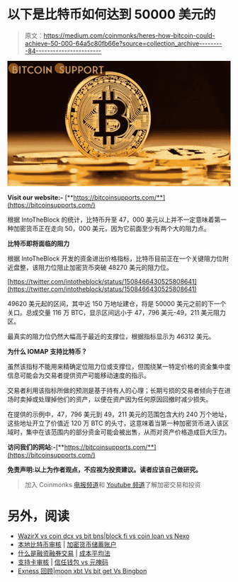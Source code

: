 # 以下是比特币如何达到 50000 美元的

> 原文：<https://medium.com/coinmonks/heres-how-bitcoin-could-achieve-50-000-64a5c80fb66e?source=collection_archive---------84----------------------->

![](img/3ed97ca68cf24e1a2fcae0b165ba543e.png)

**Visit our website:-** [**https://bitcoinsupports.com/**](https://bitcoinsupports.com/)

根据 IntoTheBlock 的统计，比特币升至 47，000 美元以上并不一定意味着第一种加密货币正在走向 50，000 美元，因为它前面至少有两个大的阻力点。

**比特币即将面临的阻力**

根据 IntoTheBlock 开发的资金进出价格指标，比特币目前正在一个关键阻力位附近盘整，该阻力位阻止加密货币突破 48270 美元的阻力位。

[https://twitter.com/intotheblock/status/1508466430525808641](https://twitter.com/intotheblock/status/1508466430525808641)

49620 美元起的区间，其中近 150 万地址建仓，将是 50000 美元之前的下一个关口。总成交量 116 万 BTC，显示区间远小于 47，796 美元-49，211 美元阻力区。

最真实的阻力位仍然大幅高于最近的支撑位，根据指标显示为 46312 美元。

**为什么 IOMAP 支持比特币？**

虽然该指标不能用来精确定位阻力位或支撑位，但围绕某一特定价格的资金集中度信息可能会为交易者提供资产可能移动速度的指示。

交易者利用该指标所做的预测是基于持有人的心理；长期亏损的交易者倾向于在进场时卖掉或处理掉他们的资产，以便在资产因为任何原因回撤时减少损失。

在提供的示例中，47，796 美元到 49，211 美元的范围包含大约 240 万个地址，这些地址开立了价值近 120 万 BTC 的头寸，这意味着当第一种加密货币进入该区域时，集中在该范围内的部分资金可能会被出售，从而对资产价格造成巨大压力。

**访问我们的网站:-**[**https://bitcoinsupports.com/**](https://bitcoinsupports.com/)

**免责声明:以上为作者观点，不应视为投资建议。读者应该自己做研究。**

> 加入 Coinmonks [电报频道](https://t.me/coincodecap)和 [Youtube 频道](https://www.youtube.com/c/coinmonks/videos)了解加密交易和投资

# 另外，阅读

*   [WazirX vs coin dcx vs bit bns](/coinmonks/wazirx-vs-coindcx-vs-bitbns-149f4f19a2f1)|[block fi vs coin loan vs Nexo](/coinmonks/blockfi-vs-coinloan-vs-nexo-cb624635230d)
*   [本地比特币审核](/coinmonks/localbitcoins-review-6cc001c6ed56) | [加密货币储蓄账户](https://coincodecap.com/cryptocurrency-savings-accounts)
*   [什么是融资融券交易](https://coincodecap.com/margin-trading) | [成本平均法](https://coincodecap.com/dca)
*   [支持卡审核](https://coincodecap.com/uphold-card-review) | [信任钱包 vs 元掩码](https://coincodecap.com/trust-wallet-vs-metamask)
*   [Exness 回顾](https://coincodecap.com/exness-review)|[moon xbt Vs bit get Vs Bingbon](https://coincodecap.com/bingbon-vs-bitget-vs-moonxbt)